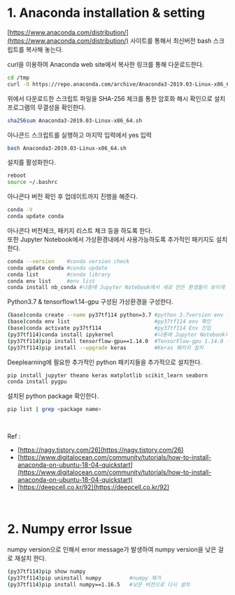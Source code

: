 # 1. Anaconda installation & setting

[https://www.anaconda.com/distribution/](https://www.anaconda.com/distribution/) 사이트를 통해서 최신버전 bash 스크립트를 복사해 놓는다.

curl을 이용하여 Anaconda web site에서 복사한 링크를 통해 다운로드한다.

```bash
cd /tmp    
curl -O https://repo.anaconda.com/archive/Anaconda3-2019.03-Linux-x86_64.sh
```

위에서 다운로드한 스크립트 파일을 SHA-256 체크를 통한 암호화 해시 확인으로 설치 프로그램의 무결성을 확인한다.

```bash
sha256sum Anaconda3-2019.03-Linux-x86_64.sh
```

아나콘드 스크립트를 실행하고 마지막 입력에서 yes 입력

```bash
bash Anaconda3-2019.03-Linux-x86_64.sh
```

설치를 활성화한다.

```bash
reboot
source ~/.bashrc
```

아나콘다 버전 확인 후 업데이트까지 진행을 해준다.

```bash
conda -V
conda update conda
```

아나콘다 버전체크, 패키지 리스트 체크 등을 하도록 한다.  
또한 Jupyter Notebook에서 가상환경내에서 사용가능하도록 추가적인 패키지도 설치한다.

```bash
conda --version    #conda version check
conda update conda #conda update
conda list         #conda library
conda env list     #env list
conda install nb_conda #나중에 Jupyter Notebook에서 새로 만든 환경들이 보이게 하기 위해 필요한 작업
```

Python3.7 & tensorflow1.14-gpu 구성된 가상환경을 구성한다.


```bash
(base)conda create --name py37tf114 python=3.7 #python 3.7version env 생성
(base)conda env list                           #py37tf114 env 확인
(base)conda activate py37tf114                 #py37tf114 Env 진입
(py37tf114)conda install ipykernel             #나중에 Jupyter Notebook에서 새로 만든 환경들이 보이게 하기 위해 필요한 작업
(py37tf114)pip install tensorflow-gpu==1.14.0  #TensorFlow-gpu 1.14.0 설치
(py37tf114)pip install --upgrade keras         #Keras 패키지 설치
```

Deeplearning에 필요한 추가적인 python 패키지들을 추가적으로 설치한다.

```bash
pip install jupyter theano keras matplotlib scikit_learn seaborn
conda install pygpu
```

설치된 python package 확인한다.

```bash
pip list | grep <package name>
```
<br>

Ref : 
* [https://nagy.tistory.com/26](https://nagy.tistory.com/26)
* [https://www.digitalocean.com/community/tutorials/how-to-install-anaconda-on-ubuntu-18-04-quickstart](https://www.digitalocean.com/community/tutorials/how-to-install-anaconda-on-ubuntu-18-04-quickstart)
* [https://deepcell.co.kr/92](https://deepcell.co.kr/92)


<br>

# 2. Numpy error Issue

numpy version으로 인해서 error message가 발생하여 numpy version을 낮은 걸로 재설치 한다.

```bash
(py37tf114)pip show numpy 
(py37tf114)pip uninstall numpy         #numpy 제거
(py37tf114)pip install numpy==1.16.5   #낮은 버전으로 다시 설치
```
<br>


